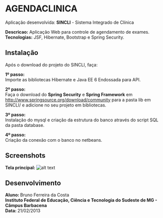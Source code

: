 AGENDACLINICA
==================

Aplicação desenvolvida: <b>SINCLI</b> - Sistema Integrado de Clínica

<b>Descricao:</b> Aplicação Web para controle de agendamento de exames.<br>
<b>Tecnologias:</b> JSF, Hibernate, Bootstrap e Spring Security.<br>

Instalação
----------------

Após o download do projeto do SINCLI, faça:<br>

<b>1º passo: </b><br>
Importe as bibliotecas Hibernate e Java EE 6 Endossada para API.

<b>2º passo: </b><br>
Faça o download do <b>Spring Security</b> e <b>Spring Framework</b> em http://www.springsource.org/download/community 
para a pasta lib em SINCLI/ e adicione no seu projeto em bibliotecas.

<b>3º passo: </b><br>
Instalação do mysql e criação da estrutura do banco através do script SQL da pasta database.

<b>4º passo: </b><br>
Criação da conexão com o banco no netbeans.

Screenshots
----------------------
<b>Tela principal: </b>
![alt text](https://raw.github.com/BrunoFer/TP_WS_CouchDB/master/imagens/tela-principal.png "Tela principal:")

Desenvolvimento
----------------------
<b>Aluno: </b> Bruno Ferreira da Costa<br>
<b>Instituto Federal de Educação, Ciência e Tecnologia do Sudeste de MG - Câmpus Barbacena</b><br>
<b>Data: </b> 21/02/2013<br>
